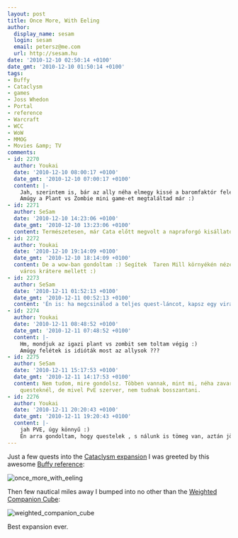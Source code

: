 ```yaml
---
layout: post
title: Once More, With Eeling
author:
  display_name: sesam
  login: sesam
  email: petersz@me.com
  url: http://sesam.hu
date: '2010-12-10 02:50:14 +0100'
date_gmt: '2010-12-10 01:50:14 +0100'
tags:
- Buffy
- Cataclysm
- games
- Joss Whedon
- Portal
- reference
- Warcraft
- WCC
- WoW
- MMOG
- Movies &amp; TV
comments:
- id: 2270
  author: Youkai
  date: '2010-12-10 08:00:17 +0100'
  date_gmt: '2010-12-10 07:00:17 +0100'
  content: |-
    Jah, szerintem is, bár az ally néha elmegy kissé a baromfaktór felé.
    Amúgy a Plant vs Zombie mini game-et megtaláltad már :)
- id: 2271
  author: SeSam
  date: '2010-12-10 14:23:06 +0100'
  date_gmt: '2010-12-10 13:23:06 +0100'
  content: Természetesen, már Cata előtt megvolt a napraforgó kisállatom. :]
- id: 2272
  author: Youkai
  date: '2010-12-10 19:14:09 +0100'
  date_gmt: '2010-12-10 18:14:09 +0100'
  content: De a wow-ban gondoltam :) Segítek  Taren Mill környékén nézelődj, egy eltűnt
    város krátere mellett :)
- id: 2273
  author: SeSam
  date: '2010-12-11 01:52:13 +0100'
  date_gmt: '2010-12-11 00:52:13 +0100'
  content: 'Én is: ha megcsinálod a teljes quest-láncot, kapsz egy virág petet.'
- id: 2274
  author: Youkai
  date: '2010-12-11 08:48:52 +0100'
  date_gmt: '2010-12-11 07:48:52 +0100'
  content: |-
    Hm, mondjuk az igazi plant vs zombit sem toltam végig :)
    Amúgy felétek is idióták most az allysok ???
- id: 2275
  author: SeSam
  date: '2010-12-11 15:17:53 +0100'
  date_gmt: '2010-12-11 14:17:53 +0100'
  content: Nem tudom, mire gondolsz. Többen vannak, mint mi, néha zavaró a tömeg a
    questeknél, de mivel PvE szerver, nem tudnak bosszantani.
- id: 2276
  author: Youkai
  date: '2010-12-11 20:20:43 +0100'
  date_gmt: '2010-12-11 19:20:43 +0100'
  content: |-
    jah PVE, úgy könnyű :)
    Én arra gondoltam, hogy questelek , s nálunk is tömeg van, aztán jön valami vérpistike, s betámad, én meg nézek mint Rozi a moziban. Mondjuk a vége az lesz, hogy összejön pár hordás, s mi rendezünk vérengzést, vagy NCH-t (by Grafitember)
---
```


Just a few quests into the [Cataclysm expansion](http://eu.battle.net/wow/en) I was greeted by this awesome [Buffy reference](http://en.wikipedia.org/wiki/Once_More,_with_Feeling_\(Buffy_the_Vampire_Slayer\)):

![once_more_with_eeling](http://img.skitch.com/20101210-kktg3psifdga9pfucb4rrdbss.png)

Then few nautical miles away I bumped into no other than the [Weighted Companion Cube](http://en.wikipedia.org/wiki/Portal_\(video_game\)):

![weighted_companion_cube](http://img.skitch.com/20101210-my15sgwhx4sfecepf6ic9aps5a.png)

Best expansion ever.
